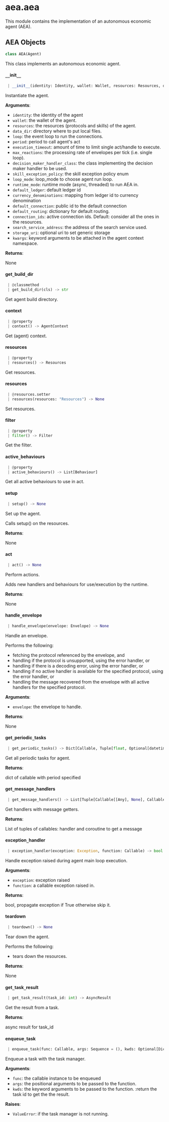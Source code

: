 <a name="aea.aea"></a>
# aea.aea

This module contains the implementation of an autonomous economic agent (AEA).

<a name="aea.aea.AEA"></a>
## AEA Objects

```python
class AEA(Agent)
```

This class implements an autonomous economic agent.

<a name="aea.aea.AEA.__init__"></a>
#### `__`init`__`

```python
 | __init__(identity: Identity, wallet: Wallet, resources: Resources, data_dir: str, loop: Optional[AbstractEventLoop] = None, period: float = 0.05, execution_timeout: float = 0, max_reactions: int = 20, error_handler_class: Optional[Type[AbstractErrorHandler]] = None, decision_maker_handler_class: Optional[Type[DecisionMakerHandler]] = None, skill_exception_policy: ExceptionPolicyEnum = ExceptionPolicyEnum.propagate, connection_exception_policy: ExceptionPolicyEnum = ExceptionPolicyEnum.propagate, loop_mode: Optional[str] = None, runtime_mode: Optional[str] = None, default_ledger: Optional[str] = None, currency_denominations: Optional[Dict[str, str]] = None, default_connection: Optional[PublicId] = None, default_routing: Optional[Dict[PublicId, PublicId]] = None, connection_ids: Optional[Collection[PublicId]] = None, search_service_address: str = DEFAULT_SEARCH_SERVICE_ADDRESS, storage_uri: Optional[str] = None, **kwargs: Any, ,) -> None
```

Instantiate the agent.

**Arguments**:

- `identity`: the identity of the agent
- `wallet`: the wallet of the agent.
- `resources`: the resources (protocols and skills) of the agent.
- `data_dir`: directory where to put local files.
- `loop`: the event loop to run the connections.
- `period`: period to call agent's act
- `execution_timeout`: amount of time to limit single act/handle to execute.
- `max_reactions`: the processing rate of envelopes per tick (i.e. single loop).
- `decision_maker_handler_class`: the class implementing the decision maker handler to be used.
- `skill_exception_policy`: the skill exception policy enum
- `loop_mode`: loop_mode to choose agent run loop.
- `runtime_mode`: runtime mode (async, threaded) to run AEA in.
- `default_ledger`: default ledger id
- `currency_denominations`: mapping from ledger id to currency denomination
- `default_connection`: public id to the default connection
- `default_routing`: dictionary for default routing.
- `connection_ids`: active connection ids. Default: consider all the ones in the resources.
- `search_service_address`: the address of the search service used.
- `storage_uri`: optional uri to set generic storage
- `kwargs`: keyword arguments to be attached in the agent context namespace.

**Returns**:

None

<a name="aea.aea.AEA.get_build_dir"></a>
#### get`_`build`_`dir

```python
 | @classmethod
 | get_build_dir(cls) -> str
```

Get agent build directory.

<a name="aea.aea.AEA.context"></a>
#### context

```python
 | @property
 | context() -> AgentContext
```

Get (agent) context.

<a name="aea.aea.AEA.resources"></a>
#### resources

```python
 | @property
 | resources() -> Resources
```

Get resources.

<a name="aea.aea.AEA.resources"></a>
#### resources

```python
 | @resources.setter
 | resources(resources: "Resources") -> None
```

Set resources.

<a name="aea.aea.AEA.filter"></a>
#### filter

```python
 | @property
 | filter() -> Filter
```

Get the filter.

<a name="aea.aea.AEA.active_behaviours"></a>
#### active`_`behaviours

```python
 | @property
 | active_behaviours() -> List[Behaviour]
```

Get all active behaviours to use in act.

<a name="aea.aea.AEA.setup"></a>
#### setup

```python
 | setup() -> None
```

Set up the agent.

Calls setup() on the resources.

**Returns**:

None

<a name="aea.aea.AEA.act"></a>
#### act

```python
 | act() -> None
```

Perform actions.

Adds new handlers and behaviours for use/execution by the runtime.

**Returns**:

None

<a name="aea.aea.AEA.handle_envelope"></a>
#### handle`_`envelope

```python
 | handle_envelope(envelope: Envelope) -> None
```

Handle an envelope.

Performs the following:

- fetching the protocol referenced by the envelope, and
- handling if the protocol is unsupported, using the error handler, or
- handling if there is a decoding error, using the error handler, or
- handling if no active handler is available for the specified protocol, using the error handler, or
- handling the message recovered from the envelope with all active handlers for the specified protocol.

**Arguments**:

- `envelope`: the envelope to handle.

**Returns**:

None

<a name="aea.aea.AEA.get_periodic_tasks"></a>
#### get`_`periodic`_`tasks

```python
 | get_periodic_tasks() -> Dict[Callable, Tuple[float, Optional[datetime.datetime]]]
```

Get all periodic tasks for agent.

**Returns**:

dict of callable with period specified

<a name="aea.aea.AEA.get_message_handlers"></a>
#### get`_`message`_`handlers

```python
 | get_message_handlers() -> List[Tuple[Callable[[Any], None], Callable]]
```

Get handlers with message getters.

**Returns**:

List of tuples of callables: handler and coroutine to get a message

<a name="aea.aea.AEA.exception_handler"></a>
#### exception`_`handler

```python
 | exception_handler(exception: Exception, function: Callable) -> bool
```

Handle exception raised during agent main loop execution.

**Arguments**:

- `exception`: exception raised
- `function`: a callable exception raised in.

**Returns**:

bool, propagate exception if True otherwise skip it.

<a name="aea.aea.AEA.teardown"></a>
#### teardown

```python
 | teardown() -> None
```

Tear down the agent.

Performs the following:

- tears down the resources.

**Returns**:

None

<a name="aea.aea.AEA.get_task_result"></a>
#### get`_`task`_`result

```python
 | get_task_result(task_id: int) -> AsyncResult
```

Get the result from a task.

**Returns**:

async result for task_id

<a name="aea.aea.AEA.enqueue_task"></a>
#### enqueue`_`task

```python
 | enqueue_task(func: Callable, args: Sequence = (), kwds: Optional[Dict[str, Any]] = None) -> int
```

Enqueue a task with the task manager.

**Arguments**:

- `func`: the callable instance to be enqueued
- `args`: the positional arguments to be passed to the function.
- `kwds`: the keyword arguments to be passed to the function.
:return the task id to get the the result.

**Raises**:

- `ValueError`: if the task manager is not running.

